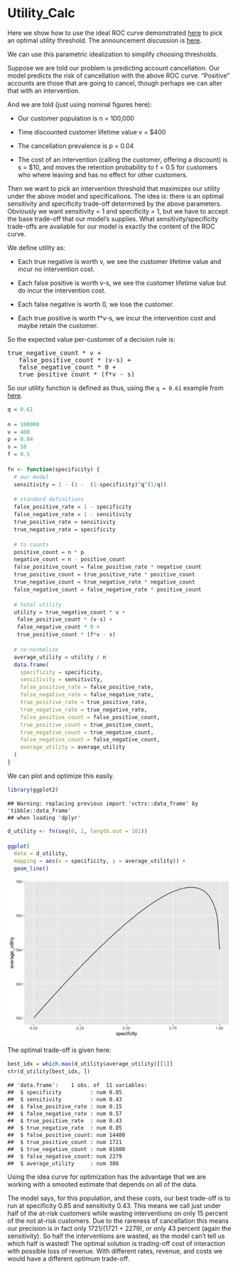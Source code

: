 Utility\_Calc
================

Here we show how to use the ideal ROC curve demonstrated
[here](https://github.com/WinVector/Examples/blob/main/rebalance/ROC_shape.md)
to pick an optimal utility threshold. The announcement discussion is
<a href="https://win-vector.com/2020/09/13/why-working-with-auc-is-more-powerful-than-one-might-think/">here</a>.

We can use this parametric idealization to simplify choosing thresholds.

Suppose we are told our problem is predicting account cancellation. Our
model predicts the risk of cancellation with the above ROC curve.
“Positive” accounts are those that are going to cancel, though perhaps
we can alter that with an intervention.

And we are told (just using nominal figures here):

<ul>

<li>

Our customer population is n = 100,000

</li>

<li>

Time discounted customer lifetime value v = $400

</li>

<li>

The cancellation prevalence is p = 0.04

</li>

<li>

The cost of an intervention (calling the customer, offering a discount)
is s = $10, and moves the retention probability to f = 0.5 for customers
who where leaving and has no effect for other customers.

</li>

</ul>

Then we want to pick an intervention threshold that maximizes our
utility under the above model and specifications. The idea is: there is
an optimal sensitivity and specificity trade-off determined by the above
parameters. Obviously we want sensitivity = 1 and specificity = 1, but
we have to accept the base trade-off that our model’s supplies. What
sensitivity/specificity trade-offs are available for our model is
exactly the content of the ROC curve.

We define utility as:

<ul>

<li>

Each true negative is worth v, we see the customer lifetime value and
incur no intervention cost.

</li>

<li>

Each false positive is worth v-s, we see the customer lifetime value but
do incur the intervention cost.

</li>

<li>

Each false negative is worth 0, we lose the customer.

</li>

<li>

Each true positive is worth f\*v-s, we incur the intervention cost and
maybe retain the customer.

</li>

</ul>

So the expected value per-customer of a decision rule is:

<pre>
true_negative_count * v + 
   false_positive_count * (v-s) + 
   false_negative_count * 0 + 
   true_positive_count * (f*v - s)
</pre>

So our utility function is defined as thus, using the `q = 0.61` example
from [here]().

``` r
q = 0.61

n = 100000
v = 400
p = 0.04
s = 10
f = 0.5

fn <- function(specificity) {
  # our model
  sensitivity = 1 - (1 -  (1-specificity)^q^(1/q))
  
  # standard definitions
  false_positive_rate = 1 - specificity
  false_negative_rate = 1 - sensitivity
  true_positive_rate = sensitivity
  true_negative_rate = specificity
  
  # to counts
  positive_count = n * p
  negative_count = n - positive_count
  false_positive_count = false_positive_rate * negative_count
  true_positive_count = true_positive_rate * positive_count
  true_negative_count = true_negative_rate * negative_count
  false_negative_count = false_negative_rate * positive_count
  
  # total utility
  utility = true_negative_count * v + 
   false_positive_count * (v-s) + 
   false_negative_count * 0 + 
   true_positive_count * (f*v - s)
  
  # re-normalize
  average_utility = utility / n
  data.frame(
    specificity = specificity,
    sensitivity = sensitivity,
    false_positive_rate = false_positive_rate,
    false_negative_rate = false_negative_rate,
    true_positive_rate = true_positive_rate,
    true_negative_rate = true_negative_rate,
    false_positive_count = false_positive_count,
    true_positive_count = true_positive_count,
    true_negative_count = true_negative_count,
    false_negative_count = false_negative_count,
    average_utility = average_utility
  )
}
```

We can plot and optimize this easily.

``` r
library(ggplot2)
```

    ## Warning: replacing previous import 'vctrs::data_frame' by 'tibble::data_frame'
    ## when loading 'dplyr'

``` r
d_utility <- fn(seq(0, 1, length.out = 101))

ggplot(
  data = d_utility,
  mapping = aes(x = specificity, y = average_utility)) +
  geom_line()
```

![](Untility_Calc_files/figure-gfm/unnamed-chunk-2-1.png)<!-- -->

The optimal trade-off is given here:

``` r
best_idx = which.max(d_utility$average_utility)[[1]]
str(d_utility[best_idx, ])
```

    ## 'data.frame':    1 obs. of  11 variables:
    ##  $ specificity         : num 0.85
    ##  $ sensitivity         : num 0.43
    ##  $ false_positive_rate : num 0.15
    ##  $ false_negative_rate : num 0.57
    ##  $ true_positive_rate  : num 0.43
    ##  $ true_negative_rate  : num 0.85
    ##  $ false_positive_count: num 14400
    ##  $ true_positive_count : num 1721
    ##  $ true_negative_count : num 81600
    ##  $ false_negative_count: num 2279
    ##  $ average_utility     : num 386

Using the idea curve for optimization has the advantage that we are
working with a smooted estimate that depends on all of the data.

The model says, for this population, and these costs, our best trade-off
is to run at specificity 0.85 and sensitivity 0.43. This means we call
just under half of the at-risk customers while wasting interventions on
only 15 percent of the not at-risk customers. Due to the rareness of
cancellation this means our precision is in fact only 1721/(1721 +
2279), or only 43 percent (again the sensitivity). So half the
interventions are wasted, as the model can’t tell us which half is
wasted\! The optimal solution is trading-off cost of interaction with
possible loss of revenue. With different rates, revenue, and costs we
would have a different optimum trade-off.
